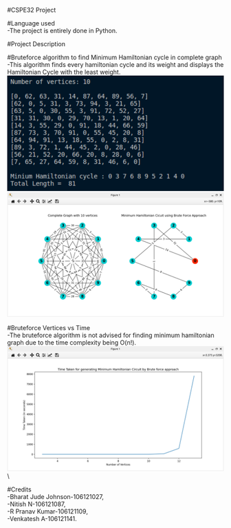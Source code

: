 #CSPE32 Project

#Language used\
 -The project is entirely done in Python.
 
#Project Description

 #Bruteforce algorithm to find Minimum Hamiltonian cycle in complete graph\
 -This algorithm finds every hamiltonian cycle and its weight and displays the Hamiltonian Cycle with the least weight.\
 ![](images/ham_bruteforce1.png)\
 ![](images/ham_bruteforce2.png)
 
 #Bruteforce Vertices vs Time\
 -The bruteforce algorithm is not advised for finding minimum hamiltonian graph due to the time complexity being O(n!).
 ![](images/bruteforce_VvsT.png)\
 
#Credits\
 -Bharat Jude Johnson-106121027,\
 -Nitish N-106121087,\
 -R Pranav Kumar-106121109,\
 -Venkatesh A-106121141.

